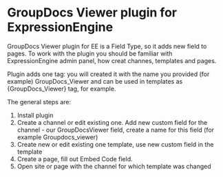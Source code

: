 GroupDocs Viewer plugin for ExpressionEngine
===================


GroupDocs Viewer plugin for EE is a Field Type, so it adds new field to pages. To work with the plugin you should be familiar with ExpressionEngine admin panel, how creat channes, templates and pages. 

Plugin adds one tag: you will created it with the name you provided (for example) GroupDocs_Viewer and can be used in templates as {GroupDocs_Viewer} tag, for example.


The general steps are:
  1. Install plugin
  2. Create a channel or edit existing one. Add new custom field for the channel - our GroupDocsViewer field, create a name for this field (for example Groupdocs_viewer)
  3. Create new or edit existing one template, use new custom field in the template
  4. Create a page, fill out Embed Code field.
  5. Open site or page with the channel for which template was changed